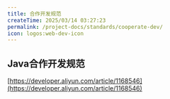 ```yaml
---
title: 合作开发规范
createTime: 2025/03/14 03:27:23
permalink: /project-docs/standards/cooperate-dev/
icon: logos:web-dev-icon
---
```


[//]: # (TODO: DKwms待完善)

## Java合作开发规范

[https://developer.aliyun.com/article/1168546](https://developer.aliyun.com/article/1168546)